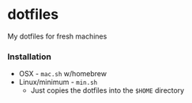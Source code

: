 dotfiles
========

My dotfiles for fresh machines

### Installation
- OSX - ``mac.sh`` w/homebrew
- Linux/minimum - ``min.sh``
	- Just copies the dotfiles into the ``$HOME`` directory
